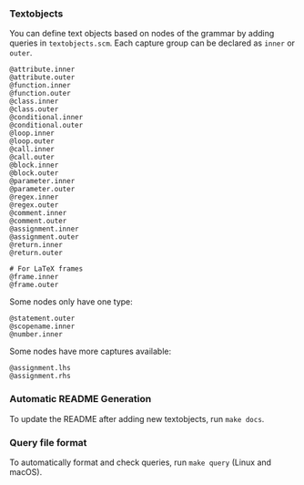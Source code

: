 ### Textobjects

You can define text objects based on nodes of the grammar by adding queries in
`textobjects.scm`. Each capture group can be declared as `inner` or `outer`.

```
@attribute.inner
@attribute.outer
@function.inner
@function.outer
@class.inner
@class.outer
@conditional.inner
@conditional.outer
@loop.inner
@loop.outer
@call.inner
@call.outer
@block.inner
@block.outer
@parameter.inner
@parameter.outer
@regex.inner
@regex.outer
@comment.inner
@comment.outer
@assignment.inner
@assignment.outer
@return.inner
@return.outer

# For LaTeX frames
@frame.inner
@frame.outer
```

Some nodes only have one type:

```
@statement.outer
@scopename.inner
@number.inner
```

Some nodes have more captures available:

```
@assignment.lhs
@assignment.rhs
```

### Automatic README Generation

To update the README after adding new textobjects, run `make docs`.

### Query file format

To automatically format and check queries, run `make query` (Linux and macOS).
